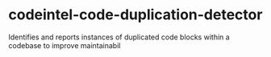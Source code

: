 # codeintel-code-duplication-detector
Identifies and reports instances of duplicated code blocks within a codebase to improve maintainabil
